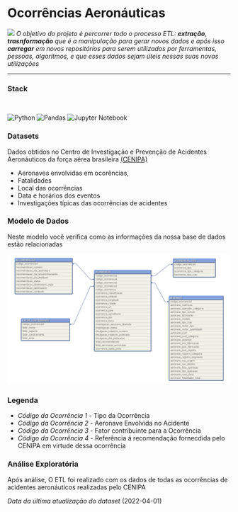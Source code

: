 # __Ocorrências Aeronáuticas__<br/>

![](https://pin.it/2Cuo7Au) 
*O objetivo do projeto é percorrer todo o processo ETL: **extração**, **trasnformação** que é a manipulação para gerar novos dados e após isso **carregar** em novos repositórios para serem utilizados por ferramentas, pessoas, algoritmos, e que esses dados sejam úteis nessas suas novas utilizações*
___
### __Stack__<br/>
<br/>

![Python](https://img.shields.io/badge/python-3670A0?style=for-the-badge&logo=python&logoColor=ffdd54) ![Pandas](https://img.shields.io/badge/pandas-%23150458.svg?style=for-the-badge&logo=pandas&logoColor=white) ![Jupyter Notebook](https://img.shields.io/badge/jupyter-%23FA0F00.svg?style=for-the-badge&logo=jupyter&logoColor=white)



### __Datasets__

Dados obtidos no Centro de Investigação e Prevenção de Acidentes Aeronáuticos da força aérea brasileira [(CENIPA)](https://www2.fab.mil.br/cenipa/)

- Aeronaves envolvidas em ocorências, 
- Fatalidades
- Local das ocorrências
- Data e horários dos eventos
- Investigações típicas das ocorrências de acidentes

### __Modelo de Dados__

Neste modelo você verifica como as informações da nossa base de dados estão relacionadas

<img src = "modelo_dados.png">

### Legenda
- _Código da Ocorrência 1_ - Tipo da Ocorrência
- _Código da Ocorrência 2_ - Aeronave Envolvida no Acidente 
- _Código da Ocorrência 3_ - Fator contribuinte para a Ocorrência
- _Código da Ocorrência 4_ - Referência á recomendação fornecdida pelo CENIPA em virtude dessa ocorrência

### __Análise Exploratória__

Após análise, O ETL foi realizado com os dados de todas as ocorrências de acidentes aeronáuticos realizadas pelo CENIPA

 

*Data da última atualização do dataset* (2022-04-01)


